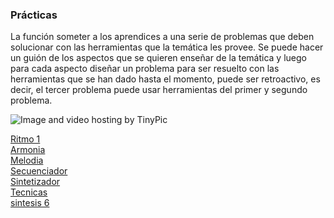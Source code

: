 ### Prácticas

La función someter a los aprendices a una serie de problemas que deben solucionar
con las herramientas que la temática les provee.
Se puede hacer un guión de los aspectos que se quieren enseñar de la temática
y luego para cada aspecto diseñar un problema para ser resuelto con las
herramientas que se han dado hasta el momento, puede ser retroactivo,
es decir, el tercer problema puede usar herramientas del primer y segundo
problema.


<img src="http://i61.tinypic.com/r94qvs.png" border="0" alt="Image and video hosting by TinyPic"></a>

[Ritmo 1](ritmo1.md)     
[Armonia](armonia.md)  
[Melodia](melodia.md)    
[Secuenciador](secuenciador.md)   
[Sintetizador](sintetizador.md)    
[Tecnicas](tecnicas.md)   
[sintesis 6](sintesis6.md)    
